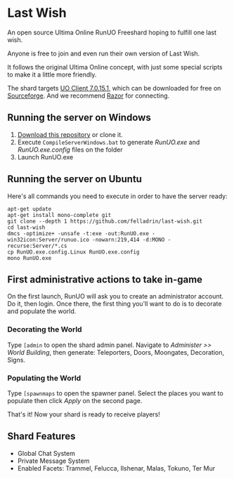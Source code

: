 # Last Wish

An open source Ultima Online RunUO Freeshard hoping to fulfill one last wish.

Anyone is free to join and even run their own version of Last Wish.

It follows the original Ultima Online concept, with just some special scripts to make it a little more friendly.

The shard targets [UO Client 7.0.15.1](<http://sourceforge.net/projects/ultimaonlineclient70151> "(Publish 51, June 15 2011)"), which can be downloaded for free on [Sourceforge](http://sourceforge.net/projects/ultimaonlineclient70151).  And we recommend [Razor](http://www.uogamers.com/razor/) for connecting.

## Running the server on Windows

1. [Download this repository](https://github.com/felladrin/last-wish/archive/master.zip) or clone it.
2. Execute `CompileServerWindows.bat` to generate *RunUO.exe* and *RunUO.exe.config* files on the folder
3. Launch RunUO.exe

## Running the server on Ubuntu

Here's all commands you need to execute in order to have the server ready:

    apt-get update
    apt-get install mono-complete git
    git clone --depth 1 https://github.com/felladrin/last-wish.git
    cd last-wish
    dmcs -optimize+ -unsafe -t:exe -out:RunUO.exe -win32icon:Server/runuo.ico -nowarn:219,414 -d:MONO -recurse:Server/*.cs
    cp RunUO.exe.config.Linux RunUO.exe.config
    mono RunUO.exe

## First administrative actions to take in-game

On the first launch, RunUO will ask you to create an administrator account. Do it, then login. Once there, the first thing you'll want to do is to decorate and populate the world.

### Decorating the World

Type `[admin` to open the shard admin panel. Navigate to *Administer >> World Building*, then generate: Teleporters, Doors, Moongates, Decoration, Signs.

### Populating the World

Type `[spawnmaps` to open the spawner panel. Select the places you want to populate then click *Apply* on the second page.

That's it! Now your shard is ready to receive players!

## Shard Features

* Global Chat System
* Private Message System
* Enabled Facets: Trammel, Felucca, Ilshenar, Malas, Tokuno, Ter Mur